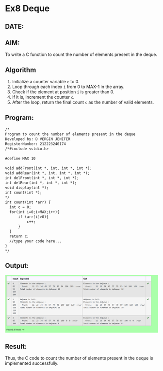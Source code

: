# Ex8 Deque
## DATE:
## AIM:
To write a C function to count the number of elements present in the deque.

## Algorithm
1. Initialize a counter variable `c` to 0.
2. Loop through each index `i` from 0 to MAX-1 in the array.
3. Check if the element at position `i` is greater than 0.
4. If it is, increment the counter `c`.
5. After the loop, return the final count `c` as the number of valid elements. 

## Program:
```
/*
Program to count the number of elements present in the deque
Developed by: D VERGIN JENIFER
RegisterNumber: 212223240174
/*#include <stdio.h>

#define MAX 10

void addFront(int *, int, int *, int *);
void addRear(int *, int, int *, int *);
int delFront(int *, int *, int *);
int delRear(int *, int *, int *);
void display(int *);
int count(int *);
*/
int count(int *arr) {
  int c = 0;
  for(int i=0;i<MAX;i++){
      if (arr[i]>0){
          c++;
      }
  }
  return c;
  //type your code here...
}
*/
```

## Output:

![output](img/deque.png)

## Result:
Thus, the C code to count the number of elements present in the deque is implemented successfully.
